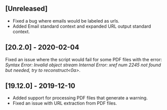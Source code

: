 ## [Unreleased]
- Fixed a bug where emails would be labeled as urls.
- Added Email standard context and expanded URL output standard context.

## [20.2.0] - 2020-02-04
Fixed an issue where the script would fail for some PDF files with the error: *Syntax Error: Invalid object stream Internal Error: xref num 2245 not found but needed, try to reconstruct<0a>*.

## [19.12.0] - 2019-12-10
- Added support for processing PDF files that generate a warning.
- Fixed an issue with URL extraction from PDF files.
